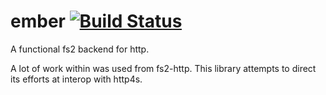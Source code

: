 # ember [![Build Status](https://travis-ci.org/ChristopherDavenport/ember.svg?branch=master)](https://travis-ci.org/ChristopherDavenport/ember)

A functional fs2 backend for http.

A lot of work within was used from fs2-http. This library attempts to direct its efforts at interop with http4s.